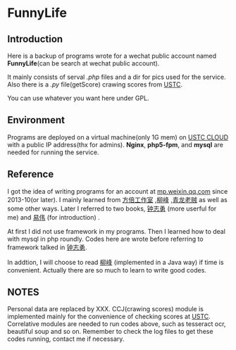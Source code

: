FunnyLife
=========

Introduction
---------
Here is a backup of programs wrote for a wechat public account named **FunnyLife**(can be search at wechat public account). 

It mainly consists of serval *.php* files and a dir for pics used for the service. Also there is a *.py* file(getScore) crawing scores from [USTC](yjs.ustc.edu.cn/).

You can use whatever you want here under GPL.

Environment
---------
Programs are deployed on a virtual machine(only 1G mem) on [USTC CLOUD](cloud.ustc.edu.cn/) with a public IP address(thx for admins). **Nginx**, **php5-fpm**, and **mysql** are needed for running the service. 


Reference
---------
I got the idea of writing programs for an account at [mp.weixin.qq.com](https://mp.weixin.qq.com) since 2013-10(or later). I mainly learned from [方倍工作室](http://www.cnblogs.com/txw1958/p/wechat-tutorial.html) ,[柳峰](http://blog.csdn.net/lyq8479/article/category/1366622/) ,[青龙老贼](http://www.zhongyaofang.cn/combat_power/weixin_jiaocheng_vol1.html)  as well as some other ways. Later I referred to two books, [钟志勇](http://www.weixingon.com/wechat/wechatappdev.php) (more userful for me) and [易伟](http://book.douban.com/subject/25710483/) (for introduction) . 

At first I did not use framework in my programs. Then I learned how to deal with mysql in php roundly. Codes here are wrote before referring to framework talked in [钟志勇](http://www.weixingon.com/wechat/wechatappdev.php).

In addtion, I will choose to read [柳峰](http://book.douban.com/subject/25838708/) (implemented in a Java way) if time is convenient. Actually there are so much to learn to write good codes.


NOTES
---------
Personal data are replaced by XXX. CCJ(crawing scores) module is implemented mainly for the convenience of checking scores at [USTC](http://yjs.ustc.edu.cn/).  Correlative modules are needed to run codes above, such as tesseract ocr, 	beautiful soup and so on. Remember to check the log files to get these codes running, contact me if necessary. 



